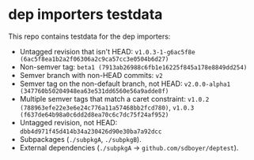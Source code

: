 # dep importers testdata
This repo contains testdata for the dep importers:

* Untagged revision that isn't HEAD: `v1.0.3-1-g6ac5f8e (6ac5f8ea1b2a2f06306a2c9ca57cc3e0504b6d27)`
* Non-semver tag: `beta1 (7913ab26988c6fb1e16225f845a178e8849dd254)`
* Semver branch with non-HEAD commits: `v2`
* Semver tag on the non-default branch, not HEAD: `v2.0.0-alpha1 (347760b50204948ea63e531dd6560e56a9adde8f)`
* Multiple semver tags that match a caret constraint: `v1.0.2 (788963efe22e3e6e24c776a11a57468bb2fcd780)`, `v1.0.3 (f637de64b98a0c6dd2d8ea70c6c7dc75f24af952)`
* Untagged revision, not HEAD: `dbb4d971f45d414b34a230426d90e30ba7a92dcc`
* Subpackages (`./subpkgA`, `./subpkgB`).
* External dependencies (`./subpkgA` -> `github.com/sdboyer/deptest`).
